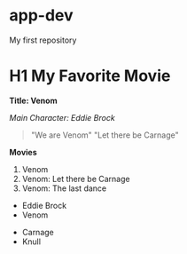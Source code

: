 # app-dev
My first repository

# H1 My Favorite Movie

**Title: Venom**

*Main Character: Eddie Brock*
>"We are Venom"
>"Let there be Carnage"

**Movies**
1. Venom
2. Venom: Let there be Carnage
3. Venom: The last dance
[^1]: This is the Protagonists.
- Eddie Brock
- Venom
  
[^1]: This is the Antagonists.
- Carnage
- Knull






